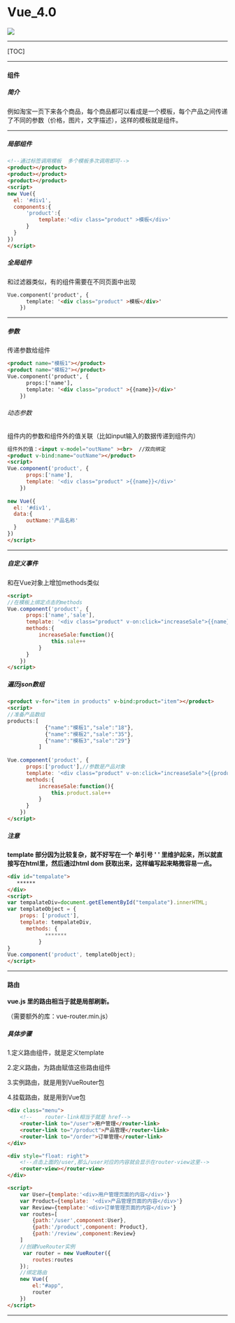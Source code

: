 # Vue_4.0

![](https://theskyhouse.oss-cn-hangzhou.aliyuncs.com/[2405]大人って-65006441.jpg)

------

[TOC]

------

#### 组件

##### 简介

例如淘宝一页下来各个商品，每个商品都可以看成是一个模板，每个产品之间传递了不同的参数（价格，图片，文字描述），这样的模板就是组件。

------

##### 局部组件

```html
<!--通过标签调用模板  多个模板多次调用即可-->
<product></product>
<product></product>
<product></product>
<script>
new Vue({
  el: '#div1',
  components:{
      'product':{
          template:'<div class="product" >模板</div>'
      }
  }
})
</script>
```

##### 全局组件

和过滤器类似，有的组件需要在不同页面中出现

```html
Vue.component('product', {
	  template: '<div class="product" >模板</div>'
	})
```

------

##### 参数

传递参数给组件

```html
<product name="模板1"></product>
<product name="模板2"></product>
Vue.component('product', {
	  props:['name'],
	  template: '<div class="product" >{{name}}</div>'
	})
```

###### 动态参数

组件内的参数和组件外的值关联（比如input输入的数据传递到组件内）

```html
组件外的值：<input v-model="outName" ><br>  //双向绑定
<product v-bind:name="outName"></product>
<script>
Vue.component('product', {
      props:['name'],
      template: '<div class="product" >{{name}}</div>'
    })
 
new Vue({
  el: '#div1',
  data:{
      outName:'产品名称'
  }
})
</script>
```

------

##### 自定义事件

和在Vue对象上增加methods类似

```html
<script>
//在模板上绑定点击的methods
Vue.component('product', {
      props:['name','sale'],
      template: '<div class="product" v-on:click="increaseSale">{{name}} 销量: {{sale}} </div>',
      methods:{
          increaseSale:function(){
              this.sale++
          }
      }
    })
</script>
```

##### 遍历json数组

```html
<product v-for="item in products" v-bind:product="item"></product>
<script>
//准备产品数组
products:[
            {"name":"模板1","sale":"18"},
            {"name":"模板2","sale":"35"},
            {"name":"模板3","sale":"29"}
          ]
    
Vue.component('product', {
	  props:['product'],//参数是产品对象
	  template: '<div class="product" v-on:click="increaseSale">{{product.name}} 销量: {{product.sale}} </div>',
	  methods:{
		  increaseSale:function(){
			  this.product.sale++
		  }
	  }
	})   
</script>
```

##### 注意 

**template 部分因为比较复杂，就不好写在一个 单引号 ' ' 里维护起来，所以就直接写在html里，然后通过html dom 获取出来，这样编写起来略微容易一点。**

```HTML
<div id="tempalate">
   ******
</div>
<script>
var tempalateDiv=document.getElementById("tempalate").innerHTML;
var templateObject = {
    props: ['product'],
    template: tempalateDiv,
      methods: {
            *******
          }
}
Vue.component('product', templateObject);
</script>
```

------

#### 路由

**vue.js 里的路由相当于就是局部刷新。**

（需要额外的库：vue-router.min.js）

##### 具体步骤

1.定义路由组件，就是定义template 

2.定义路由，为路由赋值这些路由组件 

3.实例路由，就是用到VueRouter包 

4.挂载路由，就是用到Vue包

```html
<div class="menu">
    <!--	router-link相当于就是 href-->
    <router-link to="/user">用户管理</router-link>
    <router-link to="/product">产品管理</router-link>
    <router-link to="/order">订单管理</router-link>
</div>

<div style="float: right">
    <!--点击上面的/user,那么/user对应的内容就会显示在router-view这里-->
    <router-view></router-view>   
</div>

<script>
    var User={template:'<div>用户管理页面的内容</div>'}
    var Product={template: '<div>产品管理页面的内容</div>'}
    var Review={template:'<div>订单管理页面的内容</div>'}
    var routes=[
        {path:'/user',component:User},
        {path:'/product',component: Product},
        {path:'/review',component:Review}
    ]
 	//创建VueRouter实例
     var router = new VueRouter({
        routes:routes
    });
    //绑定路由
    new Vue({
        el:"#app",
        router
    })
</script>
```

------

